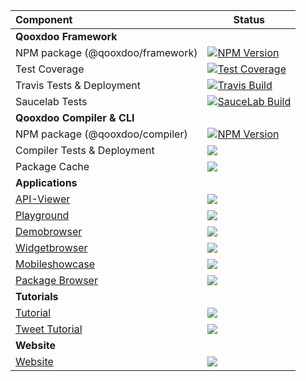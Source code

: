 Component                                                      | Status
:----------------------------------------------                | --- 
**Qooxdoo Framework**                                          |            
NPM package (@qooxdoo/framework)                               | [![NPM Version][npm-framework-badge]][npm-framework-url]
Test Coverage                                                  | [![Test Coverage][coveralls-badge]][coveralls-url]
Travis Tests & Deployment                                      | [![Travis Build][travis-framework-badge]][travis-framework-url]
Saucelab Tests                                                 | [![SauceLab Build][saucelab-badge]][saucelab-url]
**Qooxdoo Compiler & CLI**                                     | 
NPM package (@qooxdoo/compiler)                                | [![NPM Version][npm-compiler-badge]][npm-compiler-url] 
Compiler Tests & Deployment                                    | [![][travis-compiler-badge]][travis-compiler-url]
Package Cache                                                  | [![][package-cache-badge]](https://github.com/qooxdoo/package-cache)
**Applications**                                               | 
[API-Viewer][apiviewer-url]                                    | [![][apiviewer-badge]][apiviewer-workflow-url]
[Playground](https://qooxdoo.org/qxl.playground)               | [![](https://github.com/qooxdoo/qxl.playground/workflows/Build%20and%20Deploy/badge.svg)](https://github.com/qooxdoo/qxl.playground/actions)
[Demobrowser](https://qooxdoo.org/qxl.demobrowser)             | [![](https://github.com/qooxdoo/qxl.demobrowser/workflows/Build%20and%20Deploy/badge.svg)](https://github.com/qooxdoo/qxl.demobrowser/actions)
[Widgetbrowser](https://qooxdoo.org/qxl.widgetbrowser)         | [![](https://github.com/qooxdoo/qxl.widgetbrowser/workflows/Build%20and%20Deploy/badge.svg)](https://github.com/qooxdoo/qxl.widgetbrowser/actions)
[Mobileshowcase](https://qooxdoo.org/qxl.mobileshowcase)       | [![](https://github.com/qooxdoo/qxl.mobileshowcase/workflows/Build%20and%20Deploy/badge.svg)](https://github.com/qooxdoo/qxl.mobileshowcase/actions)
[Package Browser][packagebrowser-url]                          | [![][packagebrowser-badge]][packagebrowser-workflow-url]
**Tutorials**                                                  | 
[Tutorial](https://qooxdoo.org/qxl.tutorial)                   | [![](https://github.com/qooxdoo/qxl.tutorial/workflows/Build%20and%20Deploy/badge.svg)](https://github.com/qooxdoo/qxl.tutorial/actions)
[Tweet Tutorial](https://github.com/qooxdoo/qxl.tweet-tutorial)| [![](https://github.com/qooxdoo/qxl.tweet-tutorial/workflows/Build%20and%20Deploy/badge.svg)](https://github.com/qooxdoo/qxl.tweet-tutorial/actions)
**Website**                                                    |
[Website](https://qooxdoo.org)                                 | [![][website-badge]][website-workflow-url]



[npm-framework-badge]: https://badge.fury.io/js/%40qooxdoo%2Fframework.svg
[npm-framework-url]: https://npmjs.org/package/@qooxdoo/framework

[travis-framework-badge]: https://travis-ci.org/qooxdoo/qooxdoo.svg?branch=master
[travis-framework-url]: https://travis-ci.org/qooxdoo/qooxdoo

[npm-compiler-badge]: https://badge.fury.io/js/%40qooxdoo%2Fcompiler.svg
[npm-compiler-url]: https://npmjs.org/package/@qooxdoo/compiler

[travis-compiler-badge]: https://travis-ci.org/qooxdoo/qooxdoo-compiler.svg?branch=master
[travis-compiler-url]: https://travis-ci.org/qooxdoo/qooxdoo-compiler

[coveralls-badge]: https://coveralls.io/repos/github/qooxdoo/qooxdoo/badge.svg?branch=master 
[coveralls-url]: https://coveralls.io/github/qooxdoo/qooxdoo?branch=master

[saucelab-badge]: https://saucelabs.com/buildstatus/qx-core
[saucelab-url]: https://saucelabs.com/open_sauce/user/qx-core

[package-cache-badge]: https://github.com/qooxdoo/package-cache/workflows/Update%20Package%20Cache/badge.svg

[packagebrowser-badge]: https://github.com/qooxdoo/qxl.packagebrowser/workflows/Build%20and%20Deploy/badge.svg
[packagebrowser-url]: https://qooxdoo.org/qxl.packagebrowser
[packagebrowser-workflow-url]: https://github.com/qooxdoo/qxl.packagebrowser/actions

[apiviewer-workflow-url]: https://github.com/qooxdoo/qxl.apiviewer/actions?query=workflow%3A%22Build+and+Deploy%22
[apiviewer-url]: https://qooxdoo.org/qxl.apiviewer
[apiviewer-badge]: https://github.com/qooxdoo/qxl.apiviewer/workflows/Build%20and%20Deploy/badge.svg

[website-badge]: https://github.com/qooxdoo/website/workflows/Build%20and%20Deploy/badge.svg
[website-workflow-url]: https://github.com/qooxdoo/website/actions
